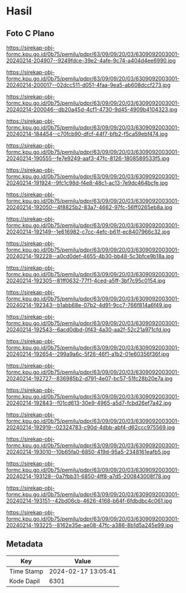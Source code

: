 # Hasil

## Foto C Plano

https://sirekap-obj-formc.kpu.go.id/0b75/pemilu/pdpr/63/09/09/20/03/6309092003001-20240214-204907--9249fdce-39e2-4afe-9c74-a404d4ee6990.jpg

https://sirekap-obj-formc.kpu.go.id/0b75/pemilu/pdpr/63/09/09/20/03/6309092003001-20240214-200017--02dcc511-d051-4faa-9ea5-ab608dccf273.jpg

https://sirekap-obj-formc.kpu.go.id/0b75/pemilu/pdpr/63/09/09/20/03/6309092003001-20240214-200046--db20a45d-4cf1-4730-9d45-4909b4104323.jpg

https://sirekap-obj-formc.kpu.go.id/0b75/pemilu/pdpr/63/09/09/20/03/6309092003001-20240214-184454--c70fcb90-dfcf-44f7-bfb2-f5ca59ebf474.jpg

https://sirekap-obj-formc.kpu.go.id/0b75/pemilu/pdpr/63/09/09/20/03/6309092003001-20240214-190555--fe7e9249-aaf3-47fc-8126-1808589533f5.jpg

https://sirekap-obj-formc.kpu.go.id/0b75/pemilu/pdpr/63/09/09/20/03/6309092003001-20240214-191924--9fc1c98d-f4e8-48c1-ac13-7e9dc464bcfe.jpg

https://sirekap-obj-formc.kpu.go.id/0b75/pemilu/pdpr/63/09/09/20/03/6309092003001-20240214-192050--4f8825b2-83a7-4662-97fc-56ff0265eb8a.jpg

https://sirekap-obj-formc.kpu.go.id/0b75/pemilu/pdpr/63/09/09/20/03/6309092003001-20240214-192149--1e616982-c7cc-4efc-b61f-ec8407966c32.jpg

https://sirekap-obj-formc.kpu.go.id/0b75/pemilu/pdpr/63/09/09/20/03/6309092003001-20240214-192228--a0cd0def-4655-4b30-bb48-5c3bfce9b18a.jpg

https://sirekap-obj-formc.kpu.go.id/0b75/pemilu/pdpr/63/09/09/20/03/6309092003001-20240214-192305--81ff0632-77f1-4ced-a5ff-3bf7c95c0154.jpg

https://sirekap-obj-formc.kpu.go.id/0b75/pemilu/pdpr/63/09/09/20/03/6309092003001-20240214-192343--b1abb68e-07b2-4d91-9cc7-766f814a6f49.jpg

https://sirekap-obj-formc.kpu.go.id/0b75/pemilu/pdpr/63/09/09/20/03/6309092003001-20240214-192543--6acd0dbd-0f43-4a30-aa2f-52c21a971cfd.jpg

https://sirekap-obj-formc.kpu.go.id/0b75/pemilu/pdpr/63/09/09/20/03/6309092003001-20240214-192654--299a9a6c-5f26-46f1-a1b2-01e60356f36f.jpg

https://sirekap-obj-formc.kpu.go.id/0b75/pemilu/pdpr/63/09/09/20/03/6309092003001-20240214-192727--836985b2-d791-4e07-bc57-51fc28b20e7a.jpg

https://sirekap-obj-formc.kpu.go.id/0b75/pemilu/pdpr/63/09/09/20/03/6309092003001-20240214-192843--f01cd613-30e9-4965-a5d7-fcbd26ef7a42.jpg

https://sirekap-obj-formc.kpu.go.id/0b75/pemilu/pdpr/63/09/09/20/03/6309092003001-20240214-192919--02324783-c90d-4dbb-abf4-d62ccc975569.jpg

https://sirekap-obj-formc.kpu.go.id/0b75/pemilu/pdpr/63/09/09/20/03/6309092003001-20240214-193010--10b65fa0-6850-419d-95a5-2348161eafb5.jpg

https://sirekap-obj-formc.kpu.go.id/0b75/pemilu/pdpr/63/09/09/20/03/6309092003001-20240214-193128--0a7fbb31-6850-4ff8-a7d5-200843008f78.jpg

https://sirekap-obj-formc.kpu.go.id/0b75/pemilu/pdpr/63/09/09/20/03/6309092003001-20240214-193151--42bd06cb-4626-4168-b64f-6fdbdbc4c061.jpg

https://sirekap-obj-formc.kpu.go.id/0b75/pemilu/pdpr/63/09/09/20/03/6309092003001-20240214-193225--8162e35e-ae08-47fc-a386-8b1d5a245e99.jpg


## Metadata

| Key        | Value               |
| ---------- | ------------------- |
| Time Stamp | 2024-02-17 13:05:41 |
| Kode Dapil | 6301                |



